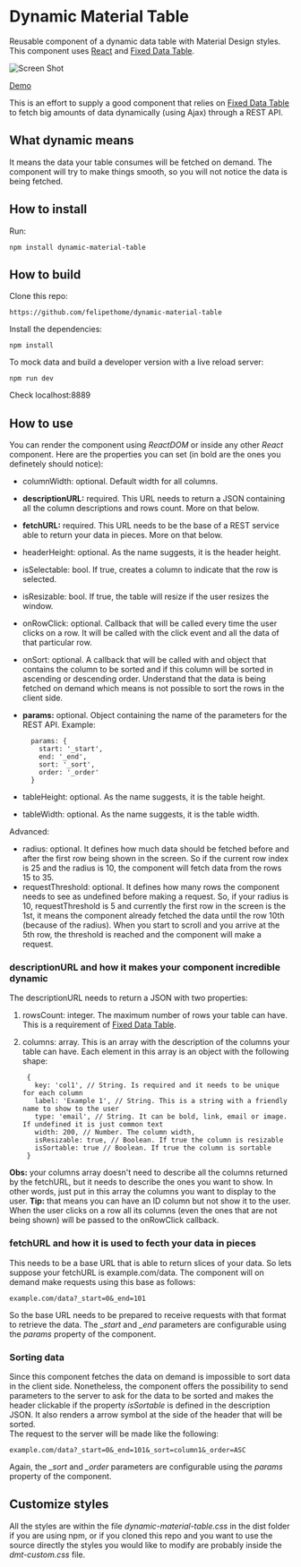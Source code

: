 # Dynamic Material Table
Reusable component of a dynamic data table with Material Design styles. This component uses [React](https://facebook.github.io/react/) and [Fixed Data Table](https://facebook.github.io/fixed-data-table/).  

![Screen Shot](http://felipethome.github.io/dynamic-material-table/demo/img/screenshot-2.png)

[Demo](http://felipethome.github.io/dynamic-material-table)   
  
This is an effort to supply a good component that relies on [Fixed Data Table](https://facebook.github.io/fixed-data-table/) to fetch big amounts of data dynamically (using Ajax) through a REST API.

## What dynamic means
It means the data your table consumes will be fetched on demand. The component will try to make things smooth, so you will not notice the data is being fetched.

## How to install
Run:

    npm install dynamic-material-table

## How to build
Clone this repo:
    
    https://github.com/felipethome/dynamic-material-table

Install the dependencies:
    
    npm install

To mock data and build a developer version with a live reload server:
    
    npm run dev

Check localhost:8889

## How to use
You can render the component using *ReactDOM* or inside any other *React* component.
Here are the properties you can set (in bold are the ones you definetely should notice):

* columnWidth: optional. Default width for all columns.
* **descriptionURL:** required. This URL needs to return a JSON containing all the column descriptions and rows count. More on that below.
* **fetchURL:** required. This URL needs to be the base of a REST service able to return your data in pieces. More on that below.
* headerHeight: optional. As the name suggests, it is the header height.
* isSelectable: bool. If true, creates a column to indicate that the row is selected.
* isResizable: bool. If true, the table will resize if the user resizes the window.
* onRowClick: optional. Callback that will be called every time the user clicks on a row. It will be called with the click event and all the data of that particular row.
* onSort: optional. A callback that will be called with and object that contains the column to be sorted and if this column will be sorted in ascending or descending order. Understand that the data is being fetched on demand which means is not possible to sort the rows in the client side.
* **params:** optional. Object containing the name of the parameters for the REST API. Example:

        params: {
          start: '_start',
          end: '_end',
          sort: '_sort',
          order: '_order'
        }
* tableHeight: optional. As the name suggests, it is the table height.
* tableWidth: optional. As the name suggests, it is the table width.

Advanced:

* radius: optional. It defines how much data should be fetched before and after the first row being shown in the screen. So if the current row index is 25 and the radius is 10, the component will fetch data from the rows 15 to 35.
* requestThreshold: optional. It defines how many rows the component needs to see as undefined before making a request. So, if your radius is 10, requestThreshold is 5 and currently the first row in the screen is the 1st, it means the component already fetched the data until the row 10th (because of the radius). When you start to scroll and you arrive at the 5th row, the threshold is reached and the component will make a request.

### descriptionURL and how it makes your component incredible dynamic
The descriptionURL needs to return a JSON with two properties:

1. rowsCount: integer. The maximum number of rows your table can have. This is a requirement of [Fixed Data Table](https://facebook.github.io/fixed-data-table/).
2. columns: array. This is an array with the description of the columns your table can have. Each element in this array is an object with the following shape:
    
        {
          key: 'col1', // String. Is required and it needs to be unique for each column
          label: 'Example 1', // String. This is a string with a friendly name to show to the user
          type: 'email', // String. It can be bold, link, email or image. If undefined it is just common text
          width: 200, // Number. The column width,
          isResizable: true, // Boolean. If true the column is resizable
          isSortable: true // Boolean. If true the column is sortable
        }
**Obs:** your columns array doesn't need to describe all the columns returned by the fetchURL, but it needs to describe the ones you want to show. In other words, just put in this array the columns you want to display to the user.
**Tip:** that means you can have an ID column but not show it to the user. When the user clicks on a row all its columns (even the ones that are not being shown) will be passed to the onRowClick callback.

### fetchURL and how it is used to fecth your data in pieces
This needs to be a base URL that is able to return slices of your data. So lets suppose your fetchURL is example.com/data. The component will on demand make requests using this base as follows:
    
    example.com/data?_start=0&_end=101

So the base URL needs to be prepared to receive requests with that format to retrieve the data. The *_start* and *_end* parameters are configurable using the *params* property of the component.

### Sorting data
Since this component fetches the data on demand is impossible to sort data in the client side. Nonetheless, the component offers the possibility to send parameters to the server to ask for the data to be sorted and makes the header clickable if the property *isSortable* is defined in the description JSON. It also renders a arrow symbol at the side of the header that will be sorted.  
The request to the server will be made like the following:

    example.com/data?_start=0&_end=101&_sort=column1&_order=ASC

Again, the *_sort* and *_order* parameters are configurable using the *params* property of the component.

## Customize styles
All the styles are within the file *dynamic-material-table.css* in the dist folder if you are using npm, or if you cloned this repo and you want to use the source directly the styles you would like to modify are probably inside the *dmt-custom.css* file.